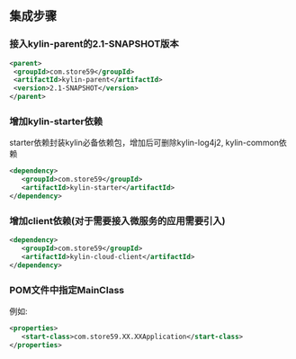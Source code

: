 ## 集成步骤

### 接入kylin-parent的2.1-SNAPSHOT版本

```xml
<parent>
 <groupId>com.store59</groupId>
 <artifactId>kylin-parent</artifactId>
 <version>2.1-SNAPSHOT</version>
</parent>
```

### 增加kylin-starter依赖

starter依赖封装kylin必备依赖包，增加后可删除kylin-log4j2, kylin-common依赖

```xml
<dependency>
   <groupId>com.store59</groupId>
   <artifactId>kylin-starter</artifactId>
</dependency>
```

### 增加client依赖(对于需要接入微服务的应用需要引入)

```xml
<dependency>
   <groupId>com.store59</groupId>
   <artifactId>kylin-cloud-client</artifactId>
</dependency>
```

### POM文件中指定MainClass

例如:

```xml
<properties>
   <start-class>com.store59.XX.XXApplication</start-class>
</properties>
```

